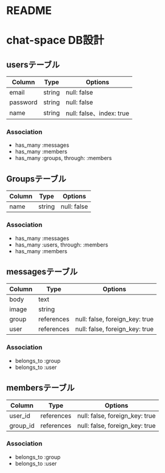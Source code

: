 # README
# chat-space DB設計
## usersテーブル

|Column|Type|Options|
|------|----|-------|
|email|string|null: false|
|password|string|null: false|
|name|string|null: false、index: true|
### Association
- has_many :messages
- has_many :members
- has_many  :groups,  through:  :members


## Groupsテーブル

|Column|Type|Options|
|------|----|-------|
|name|string|null: false|
### Association
- has_many :messages
- has_many :users, through: :members
- has_many :members

## messagesテーブル

|Column|Type|Options|
|------|----|-------|
|body|text|
|image|string|
|group|references|null: false, foreign_key: true|
|user|references|null: false, foreign_key: true|
### Association
- belongs_to :group
- belongs_to :user


## membersテーブル

|Column|Type|Options|
|------|----|-------|
|user_id|references|null: false, foreign_key: true|
|group_id|references|null: false, foreign_key: true|
### Association
- belongs_to :group
- belongs_to :user

